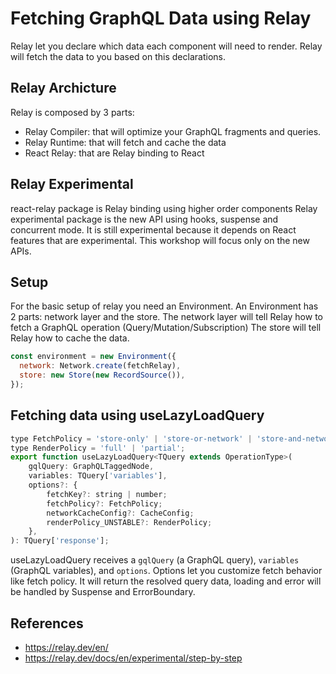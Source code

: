 # Fetching GraphQL Data using Relay

Relay let you declare which data each component will need to render.
Relay will fetch the data to you based on this declarations.

## Relay Archicture

Relay is composed by 3 parts:
- Relay Compiler: that will optimize your GraphQL fragments and queries.
- Relay Runtime: that will fetch and cache the data
- React Relay: that are Relay binding to React 

## Relay Experimental
react-relay package is Relay binding using higher order components
Relay experimental package is the new API using hooks, suspense and concurrent mode.
It is still experimental because it depends on React features that are experimental.
This workshop will focus only on the new APIs.  

## Setup
For the basic setup of relay you need an Environment.
An Environment has 2 parts: network layer and the store.
The network layer will tell Relay how to fetch a GraphQL operation (Query/Mutation/Subscription)
The store will tell Relay how to cache the data.

```jsx
const environment = new Environment({
  network: Network.create(fetchRelay),
  store: new Store(new RecordSource()),
});
```

## Fetching data using useLazyLoadQuery
```jsx
type FetchPolicy = 'store-only' | 'store-or-network' | 'store-and-network' | 'network-only';
type RenderPolicy = 'full' | 'partial';
export function useLazyLoadQuery<TQuery extends OperationType>(
    gqlQuery: GraphQLTaggedNode,
    variables: TQuery['variables'],
    options?: {
        fetchKey?: string | number;
        fetchPolicy?: FetchPolicy;
        networkCacheConfig?: CacheConfig;
        renderPolicy_UNSTABLE?: RenderPolicy;
    },
): TQuery['response'];
```

useLazyLoadQuery receives a `gqlQuery` (a GraphQL query), `variables` (GraphQL variables), and `options`.
Options let you customize fetch behavior like fetch policy.
It will return the resolved query data, loading and error will be handled by Suspense and ErrorBoundary.
 
## References

- https://relay.dev/en/  
- https://relay.dev/docs/en/experimental/step-by-step